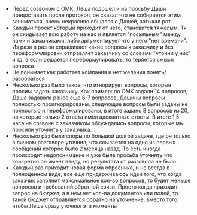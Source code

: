 - Перед созвоном с ОМК, Лёша подошёл и на просьбу Даши предоставить после протокол, он сказал что не собирается этим заниматься, очень некрасиво общался с Дашей, затыкал рот. 
- Каждый проект который приходит от него, становится тяжелым. Тк он скидывает всю работу на нас и является "посыльным" между нами и заказчиками, либо аргументирует что у него "нет времени". Из раза в раз он спрашивает какие вопросы к заказчику и без переформулировки  отправляет заказчику со словами "уточни у них" и тд, а если решается переформулировать, то теряется смысл вопроса 
- Не понимает как работает компания и нет желания понять/разобраться
- Несколько раз было такое, что игнорирует вопросы, которые просим задать заказчику. Как пример: по ОМК задали 14 вопросов, Даша задавала ранее еще 6-7 вопросов, Дашины вопросы полностью проигнорированы. следующие вопросы были заданы не полностью и переформулированы, в итоге задано 8 вопросов из 20, на которые только 2 ответа имел адекватные ответы. В итоге 1,5 часа на созвоне с заказчиком обсуждались вопросы, которые мы просили уточнить у заказчика. 
- Несколько раз были споры по большой долгой задаче, где он только в личном разговоре уточнил, что ссылается на одно из первых сообщений которое было 2 месяца назад. То есть иногда происходит недопонимание и уже была просьба уточнять что конкретно он имеет ввиду, но результата от разговора не было. 
- Каждый раз приходит новая форма опросника, и не всегда в полноценном виде, все еще придерживаюсь идеи того, что когда заказчик заполнит максимальное кол-во вопросов, то будет меньше вопросов и требований обратной связи. Просто когда приходит запрос на бюджет, а в нем нет кол-ва документов или полей, то такой бюджет отправляется обратно на уточнение, вместо того, чтобы Леша сразу уточнял эти моменты 